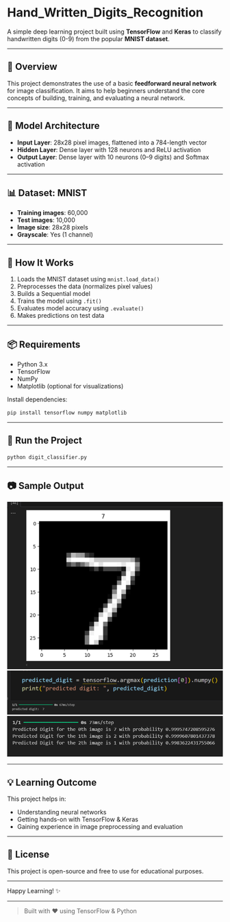 # Hand_Written_Digits_Recognition

A simple deep learning project built using **TensorFlow** and **Keras** to classify handwritten digits (0-9) from the popular **MNIST dataset**.

---

## 📌 Overview
This project demonstrates the use of a basic **feedforward neural network** for image classification. It aims to help beginners understand the core concepts of building, training, and evaluating a neural network.

---

## 🧠 Model Architecture
- **Input Layer**: 28x28 pixel images, flattened into a 784-length vector
- **Hidden Layer**: Dense layer with 128 neurons and ReLU activation
- **Output Layer**: Dense layer with 10 neurons (0–9 digits) and Softmax activation

---

## 📊 Dataset: MNIST
- **Training images**: 60,000
- **Test images**: 10,000
- **Image size**: 28x28 pixels
- **Grayscale**: Yes (1 channel)

---

## 🚀 How It Works
1. Loads the MNIST dataset using `mnist.load_data()`
2. Preprocesses the data (normalizes pixel values)
3. Builds a Sequential model
4. Trains the model using `.fit()`
5. Evaluates model accuracy using `.evaluate()`
6. Makes predictions on test data

---

## 📦 Requirements
- Python 3.x
- TensorFlow
- NumPy
- Matplotlib (optional for visualizations)

Install dependencies:
```bash
pip install tensorflow numpy matplotlib
```

---

## 🧪 Run the Project
```bash
python digit_classifier.py
```

---

## 📷 Sample Output
![Preview](image.png)
![Preview](image2.png)
![Preview](image3.png)


---

## 💡 Learning Outcome
This project helps in:
- Understanding neural networks
- Getting hands-on with TensorFlow & Keras
- Gaining experience in image preprocessing and evaluation

---

## 🔖 License
This project is open-source and free to use for educational purposes.

---

Happy Learning! ✨

---

> Built with ❤️ using TensorFlow & Python


